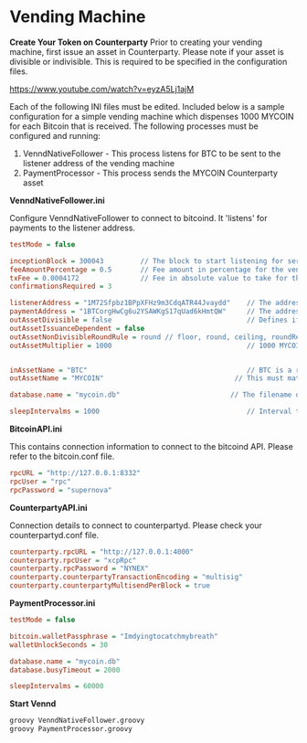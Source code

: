 Vending Machine
===============

**Create Your Token on Counterparty**
Prior to creating your vending machine, first issue an asset in Counterparty. Please note if your asset is divisible or indivisible. This is required to be specified in the configuration files.

https://www.youtube.com/watch?v=eyzA5Lj1ajM


Each of the following INI files must be edited. Included below is a sample configuration for a simple vending machine which dispenses 1000 MYCOIN for each Bitcoin that is received. The following processes must be configured and running:

1) VenndNativeFollower - This process listens for BTC to be sent to the listener address of the vending machine
2) PaymentProcessor - This process sends the MYCOIN Counterparty asset

**VenndNativeFollower.ini**

Configure VenndNativeFollower to connect to bitcoind. It 'listens' for payments to the listener address.

```ini
testMode = false

inceptionBlock = 300043         // The block to start listening for service requests -1. ie start listening on block 300044
feeAmountPercentage = 0.5       // Fee amount in percentage for the vending machine to take. eg 0.5%
txFee = 0.0004172               // Fee in absolute value to take for the costs of Counterparty transaction transmission
confirmationsRequired = 3

listenerAddress = "1M72Sfpbz1BPpXFHz9m3CdqATR44Jvaydd"    // The address which the gateway will receive the native alt-coin
paymentAddress = "1BTCorgHwCg6u2YSAWKgS17qUad6kHmtQW"     // The address which the gateway will dispense the Counterparty asset
outAssetDivisible = false                                 // Defines if the output asset from the vending machine is divisible
outAssetIssuanceDependent = false
outAssetNonDivisibleRoundRule = round // floor, round, ceiling, roundRefund (round and refund if the refund amount is less than TX fee)
outAssetMultiplier = 1000                                 // 1000 MYCOIN is dispensed for each BTC that is received


inAssetName = "BTC"                                       // BTC is a reserved word for bitcoin
outAssetName = "MYCOIN"                                // This must match the name of the asset you created in Counterparty

database.name = "mycoin.db"                           // The filename of the embedded SQL database

sleepIntervalms = 1000                                    // Interval to sleep between checking for new blocks
```


**BitcoinAPI.ini**

This contains connection information to connect to the bitcoind API. Please refer to the bitcoin.conf file.
```ini
rpcURL = "http://127.0.0.1:8332"
rpcUser = "rpc"
rpcPassword = "supernova"
```


**CounterpartyAPI.ini**

Connection details to connect to counterpartyd. Please check your counterpartyd.conf file.
```ini
counterparty.rpcURL = "http://127.0.0.1:4000"
counterparty.rpcUser = "xcpRpc"
counterparty.rpcPassword = "NYNEX"
counterparty.counterpartyTransactionEncoding = "multisig"                     // Encoding scheme for Counterparty transactions
counterparty.counterpartyMultisendPerBlock = true                             // Enable more than 1 tx per block
```


**PaymentProcessor.ini**
```ini
testMode = false

bitcoin.walletPassphrase = "Imdyingtocatchmybreath"                           // The wallet password currently needs to be the same for bitcoin and the alt-coin
walletUnlockSeconds = 30

database.name = "mycoin.db"
database.busyTimeout = 2000

sleepIntervalms = 60000
```

**Start Vennd**
```sh
groovy VenndNativeFollower.groovy
groovy PaymentProcessor.groovy
```

